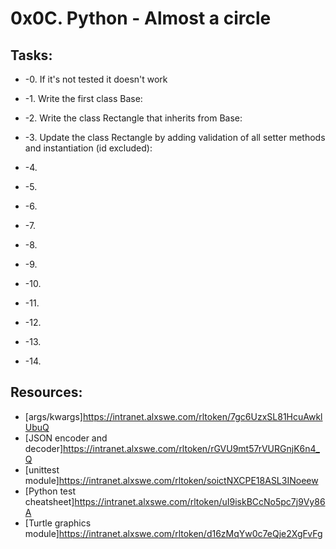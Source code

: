 # 0x0C. Python - Almost a circle 

## Tasks:

* -0. If it's not tested it doesn't work

* -1. Write the first class Base:

* -2. Write the class Rectangle that inherits from Base:

* -3. Update the class Rectangle by adding validation of all setter methods and instantiation (id excluded):

* -4. 

* -5. 

* -6. 

* -7. 

* -8. 

* -9. 

* -10.

* -11. 

* -12. 

* -13. 

* -14.

## Resources:
* [args/kwargs]https://intranet.alxswe.com/rltoken/7gc6UzxSL81HcuAwklUbuQ
* [JSON encoder and decoder]https://intranet.alxswe.com/rltoken/rGVU9mt57rVURGnjK6n4_Q
* [unittest module]https://intranet.alxswe.com/rltoken/soictNXCPE18ASL3INoeew
* [Python test cheatsheet]https://intranet.alxswe.com/rltoken/uI9iskBCcNo5pc7j9Vy86A
* [Turtle graphics module]https://intranet.alxswe.com/rltoken/d16zMqYw0c7eQje2XgFvFg
